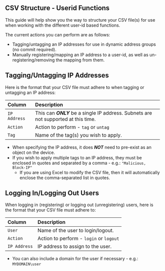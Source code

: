 ## CSV Structure - Userid Functions

This guide will help show you the way to structure your CSV file(s) for use when working with the different
user-id based functions.

The current actions you can perform are as follows:

* Tagging/untagging an IP addresses for use in dynamic address groups (no commit required).
* Manually registering/mapping an IP address to a user-id, as well as un-registering/removing the mapping from them.

## Tagging/Untagging IP Addresses

Here is the format that your CSV file must adhere to when tagging or untagging an IP address:

Column | Description
:--- | :---
`IP Address` | This can **_ONLY_** be a single IP address. Subnets are not supported at this time.
`Action` | Action to perform - `tag` or `untag`
`Tag` | Name of the tag(s) you wish to apply.

* When specifying the IP address, it does **_NOT_** need to pre-exist as an object on the device.
* If you wish to apply multiple tags to an IP address, they must be enclosed in quotes and separated by a comma - e.g.: `"Malicious, Block-IP"`
  * If you are using Excel to modify the CSV file, then it will automatically enclose the comma-separated list in quotes.

## Logging In/Logging Out Users

When logging in (registering) or logging out (unregistering) users, here is the format that your CSV file must adhere to:

Column | Description
:--- | :---
`User` | Name of the user to login/logout.
`Action` | Action to perform - `login` or `logout`
`IP Address` | IP address to assign to the user.

* You can also include a domain for the user if necessary - e.g.: `MYDOMAIN\user`